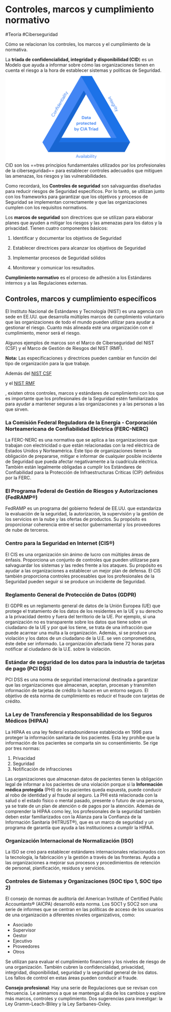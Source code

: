 # Controles, marcos y cumplimiento normativo
#Teoría #Ciberseguridad 

Cómo se relacionan los controles, los marcos y el cumplimiento de la normativa.

La **tríada de confidencialidad, integridad y disponibilidad (CID**) es un Modelo que ayuda a informar sobre cómo las organizaciones tienen en cuenta el riesgo a la hora de establecer sistemas y políticas de Seguridad.
![La tríada](img/cid.png)CID son los ==tres principios fundamentales utilizados por los profesionales de la ciberseguridad== para establecer controles adecuados que mitiguen las amenazas, los riesgos y las vulnerabilidades.

Como recordará, los **Controles de seguridad** son salvaguardas diseñadas para reducir riesgos de Seguridad específicos. Por lo tanto, se utilizan junto con los frameworks para garantizar que los objetivos y procesos de Seguridad se implementan correctamente y que las organizaciones cumplen con los requisitos normativos.

Los **marcos de seguridad** son directrices que se utilizan para elaborar planes que ayuden a mitigar los riesgos y las amenazas para los datos y la privacidad. Tienen cuatro componentes básicos:

1. Identificar y documentar los objetivos de Seguridad
    
2. Establecer directrices para alcanzar los objetivos de Seguridad
    
3. Implementar procesos de Seguridad sólidos
    
4. Monitorear y comunicar los resultados.

**Cumplimiento normativo** es el proceso de adhesión a los Estándares internos y a las Regulaciones externas.

## Controles, marcos y cumplimiento específicos

El Instituto Nacional de Estándares y Tecnología (NIST) es una agencia con sede en EE.UU. que desarrolla múltiples marcos de cumplimiento voluntario que las organizaciones de todo el mundo pueden utilizar para ayudar a gestionar el riesgo. Cuanto más alineada esté una organización con el cumplimiento, menor será el riesgo.

Algunos ejemplos de marcos son el Marco de Ciberseguridad del NIST (CSF) y el Marco de Gestión de Riesgos del NIST (RMF).

**Nota:** Las especificaciones y directrices pueden cambiar en función del tipo de organización para la que trabaje.

Además del [NIST CSF](https://www.nist.gov/cyberframework)

y el [NIST RMF](https://csrc.nist.gov/projects/risk-management/about-rmf)

, existen otros controles, marcos y estándares de cumplimiento con los que es importante que los profesionales de la Seguridad estén familiarizados para ayudar a mantener seguras a las organizaciones y a las personas a las que sirven.

### **La Comisión Federal Reguladora de la Energía - Corporación Norteamericana de Confiabilidad Eléctrica (FERC-NERC)**

La FERC-NERC es una normativa que se aplica a las organizaciones que trabajan con electricidad o que están relacionadas con la red eléctrica de Estados Unidos y Norteamérica. Este tipo de organizaciones tienen la obligación de prepararse, mitigar e informar de cualquier posible incidente de Seguridad que pueda afectar negativamente a la cuadrícula eléctrica. También están legalmente obligadas a cumplir los Estándares de Confiabilidad para la Protección de Infraestructuras Críticas (CIP) definidos por la FERC.

### **El Programa Federal de Gestión de Riesgos y Autorizaciones (FedRAMP®)**

FedRAMP es un programa del gobierno federal de EE.UU. que estandariza la evaluación de la seguridad, la autorización, la supervisión y la gestión de los servicios en la nube y las ofertas de productos. Su propósito es proporcionar coherencia entre el sector gubernamental y los proveedores de nube de terceros.

### **Centro para la Seguridad en Internet (CIS®)**

El CIS es una organización sin ánimo de lucro con múltiples áreas de énfasis. Proporciona un conjunto de controles que pueden utilizarse para salvaguardar los sistemas y las redes frente a los ataques. Su propósito es ayudar a las organizaciones a establecer un mejor plan de defensa. El CIS también proporciona controles procesables que los profesionales de la Seguridad pueden seguir si se produce un incidente de Seguridad.

### **Reglamento General de Protección de Datos (GDPR)**

El GDPR es un reglamento general de datos de la Unión Europea (UE) que protege el tratamiento de los datos de los residentes en la UE y su derecho a la privacidad dentro y fuera del territorio de la UE. Por ejemplo, si una organización no es transparente sobre los datos que tiene sobre un ciudadano de la UE y por qué los tiene, se trata de una infracción que puede acarrear una multa a la organización. Además, si se produce una violación y los datos de un ciudadano de la U.E. se ven comprometidos, éste debe ser informado. La organización afectada tiene 72 horas para notificar al ciudadano de la U.E. sobre la violación.

### **Estándar de seguridad de los datos para la industria de tarjetas de pago (PCI DSS)**

PCI DSS es una norma de seguridad internacional destinada a garantizar que las organizaciones que almacenan, aceptan, procesan y transmiten información de tarjetas de crédito lo hacen en un entorno seguro. El objetivo de esta norma de cumplimiento es reducir el fraude con tarjetas de crédito.

### **La Ley de Transferencia y Responsabilidad de los Seguros Médicos (HIPAA)**

La HIPAA es una ley federal estadounidense establecida en 1996 para proteger la información sanitaria de los pacientes. Esta ley prohíbe que la información de los pacientes se comparta sin su consentimiento. Se rige por tres normas:

1. Privacidad
2. Seguridad
3. Notificación de infracciones
    

Las organizaciones que almacenan datos de pacientes tienen la obligación legal de informar a los pacientes de una violación porque si la **Información médica protegida** (PHI) de los pacientes queda expuesta, puede conducir al robo de identidad y al fraude al seguro. La PHI está relacionada con la salud o el estado físico o mental pasado, presente o futuro de una persona, ya se trate de un plan de atención o de pagos por la atención. Además de comprender la HIPAA como ley, los profesionales de la seguridad también deben estar familiarizados con la Alianza para la Confianza de la Información Sanitaria (HITRUST®), que es un marco de seguridad y un programa de garantía que ayuda a las instituciones a cumplir la HIPAA.

### **Organización Internacional de Normalización (ISO)**

La ISO se creó para establecer estándares internacionales relacionados con la tecnología, la fabricación y la gestión a través de las fronteras. Ayuda a las organizaciones a mejorar sus procesos y procedimientos de retención de personal, planificación, residuos y servicios.

### **Controles de Sistemas y Organizaciones (SOC tipo 1, SOC tipo 2)**

El consejo de normas de auditoría del American Institute of Certified Public Accountants® (AICPA) desarrolló esta norma. Los SOC1 y SOC2 son una serie de informes que se centran en las políticas de acceso de los usuarios de una organización a diferentes niveles organizativos, como:

- Asociado
- Supervisor
- Gestor
- Ejecutivo
- Proveedores
- Otros

Se utilizan para evaluar el cumplimiento financiero y los niveles de riesgo de una organización. También cubren la confidencialidad, privacidad, integridad, disponibilidad, seguridad y la seguridad general de los datos. Los fallos de control en estas áreas pueden conducir al fraude.

**Consejo profesional**: Hay una serie de Regulaciones que se revisan con frecuencia. Le animamos a que se mantenga al día de los cambios y explore más marcos, controles y cumplimiento. Dos sugerencias para investigar: la Ley Gramm-Leach-Bliley y la Ley Sarbanes-Oxley.